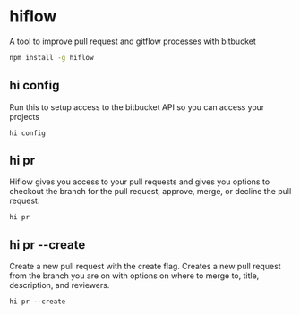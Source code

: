 # hiflow

A tool to improve pull request and gitflow processes with bitbucket

```bash
npm install -g hiflow
```


## hi config

Run this to setup access to the bitbucket API so you can access your projects

```
hi config
```


## hi pr

Hiflow gives you access to your pull requests and gives you options to
checkout the branch for the pull request, approve, merge, or
decline the pull request.

```
hi pr
```


## hi pr --create

Create a new pull request with the create flag. Creates a new pull request
from the branch you are on with options on where to merge to, title,
description, and reviewers.

```
hi pr --create
```
